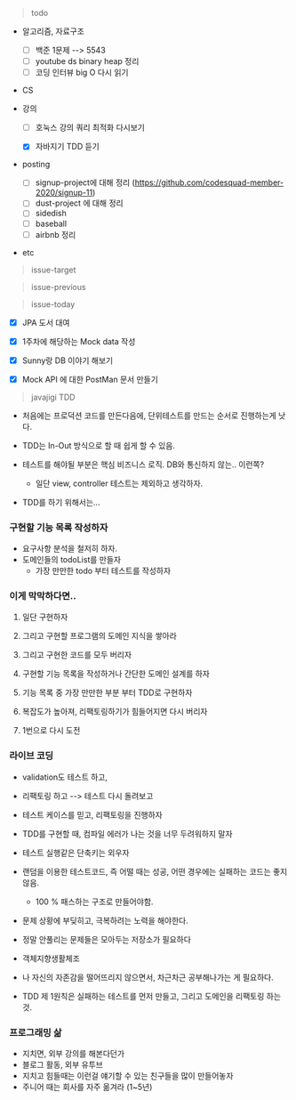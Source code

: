 >  todo

- 알고리즘, 자료구조

  - [ ] 백준 1문제 --> 5543
  - [ ] youtube ds binary heap 정리
  - [ ] 코딩 인터뷰 big O 다시 읽기
- CS
- 강의
  - [ ] 호눅스 강의 쿼리 최적화 다시보기
  - [x] 자바지기 TDD 듣기



- posting

  - [ ] signup-project에 대해 정리 (https://github.com/codesquad-member-2020/signup-11)
  - [ ] dust-project 에 대해 정리
  - [ ] sidedish
  - [ ] baseball
  - [ ] airbnb 정리
- etc



> issue-target




> issue-previous



> issue-today

- [x] JPA 도서 대여
- [x] 1주차에 해당하는 Mock data 작성
- [x] Sunny랑 DB 이야기 해보기
- [x] Mock API 에 대한 PostMan 문서 만들기





> javajigi TDD

- 처음에는 프로덕션 코드를 만든다음에, 단위테스트를 만드는 순서로 진행하는게 낫다.

- TDD는 In-Out 방식으로 할 때 쉽게 할 수 있음.
- 테스트를 해야될 부분은 핵심 비즈니스 로직. DB와 통신하지 않는.. 이런쪽?
  - 일단 view, controller 테스트는 제외하고 생각하자.
- TDD를 하기 위해서는...



### 구현할 기능 목록 작성하자

- 요구사항 분석을 철저히 하자.
- 도메인들의 todoList를 만들자
  - 가장 만만한 todo 부터 테스트를 작성하자



### 이게 막막하다면..

1. 일단 구현하자

2. 그리고 구현할 프로그램의 도메인 지식을 쌓아라

3. 그리고 구현한 코드를 모두 버리자

4. 구현할 기능 목록을 작성하거나 간단한 도메인 설계를 하자

5. 기능 목록 중 가장 만만한 부분 부터 TDD로 구현하자

6.  복잡도가 높아져, 리팩토링하기가 힘들어지면 다시 버리자

7. 1번으로 다시 도전

### 



### 라이브 코딩

- validation도 테스트 하고,
- 리팩토링 하고 --> 테스트 다시 돌려보고
- 테스트 케이스를 믿고, 리팩토링을 진행하자
- TDD를 구현할 때, 컴파일 에러가 나는 것을 너무 두려워하지 말자
- 테스트 실행같은 단축키는 외우자
- 랜덤을 이용한 테스트코드, 즉 어떨 때는 성공, 어떤 경우에는 실패하는 코드는 좋지 않음.
  - 100 % 패스하는 구조로 만들어야함.

- 문제 상황에 부딪히고, 극복하려는 노력을 해야한다.
- 정말 안풀리는 문제들은 모아두는 저장소가 필요하다
- 객체지향생활체조
- 나 자신의 자존감을 떨어뜨리지 않으면서, 차근차근 공부해나가는 게 필요하다.
- TDD 제 1원칙은 실패하는 테스트를 먼저 만들고, 그리고 도메인을 리팩토링 하는 것.



### 프로그래밍 삶

- 지치면, 외부 강의를 해본다던가
- 블로그 활동, 외부 유투브
- 지치고 힘들때는 이런걸 얘기할 수 있는 친구들을 많이 만들어놓자
- 주니어 때는 회사를 자주 옮겨라 (1~5년)